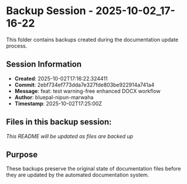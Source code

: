 # Backup Session - 2025-10-02_17-16-22

This folder contains backups created during the documentation update process.

## Session Information
- **Created**: 2025-10-02T17:16:22.324411
- **Commit**: 2ebf734ef773dda7e327fde803be922914a741a4
- **Message**: feat: test warning-free enhanced DOCX workflow
- **Author**: bluepal-nipun-marwaha
- **Timestamp**: 2025-10-02T17:25:00Z

## Files in this backup session:
*This README will be updated as files are backed up*

## Purpose
These backups preserve the original state of documentation files before they are updated by the automated documentation system.
